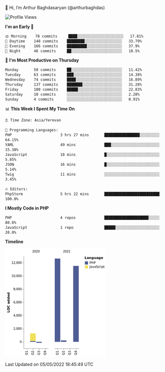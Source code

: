 👋 Hi, I’m Arthur Baghdasaryan (@arthurbaghdas)


<!--START_SECTION:waka-->
![Profile Views](http://img.shields.io/badge/Profile%20Views-0-blue)

**I'm an Early 🐤** 

```text
🌞 Morning    78 commits     ████░░░░░░░░░░░░░░░░░░░░░   17.81% 
🌆 Daytime    148 commits    ████████░░░░░░░░░░░░░░░░░   33.79% 
🌃 Evening    166 commits    █████████░░░░░░░░░░░░░░░░   37.9% 
🌙 Night      46 commits     ██░░░░░░░░░░░░░░░░░░░░░░░   10.5%

```
📅 **I'm Most Productive on Thursday** 

```text
Monday       50 commits     ██░░░░░░░░░░░░░░░░░░░░░░░   11.42% 
Tuesday      63 commits     ███░░░░░░░░░░░░░░░░░░░░░░   14.38% 
Wednesday    74 commits     ████░░░░░░░░░░░░░░░░░░░░░   16.89% 
Thursday     137 commits    ███████░░░░░░░░░░░░░░░░░░   31.28% 
Friday       100 commits    █████░░░░░░░░░░░░░░░░░░░░   22.83% 
Saturday     10 commits     ░░░░░░░░░░░░░░░░░░░░░░░░░   2.28% 
Sunday       4 commits      ░░░░░░░░░░░░░░░░░░░░░░░░░   0.91%

```


📊 **This Week I Spent My Time On** 

```text
⌚︎ Time Zone: Asia/Yerevan

💬 Programming Languages: 
PHP                      3 hrs 27 mins       ████████████████░░░░░░░░░   64.15% 
YAML                     49 mins             ███░░░░░░░░░░░░░░░░░░░░░░   15.38% 
JavaScript               18 mins             █░░░░░░░░░░░░░░░░░░░░░░░░   5.85% 
JSON                     16 mins             █░░░░░░░░░░░░░░░░░░░░░░░░   5.14% 
Twig                     11 mins             ░░░░░░░░░░░░░░░░░░░░░░░░░   3.45%

🔥 Editors: 
PhpStorm                 5 hrs 22 mins       █████████████████████████   100.0%

```

**I Mostly Code in PHP** 

```text
PHP                      4 repos             ████████████████████░░░░░   80.0% 
JavaScript               1 repo              █████░░░░░░░░░░░░░░░░░░░░   20.0%

```


**Timeline**

![Chart not found](https://raw.githubusercontent.com/arthurbaghdas/arthurbaghdas/main/charts/bar_graph.png) 


 Last Updated on 05/05/2022 18:45:49 UTC
<!--END_SECTION:waka-->
